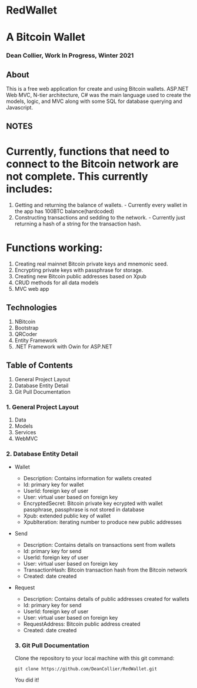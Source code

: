 # RedWallet
# A Bitcoin Wallet
### Dean Collier, Work In Progress, Winter 2021
 
## About
This is a free web application for create and using Bitcoin wallets.
ASP.NET Web MVC, N-tier architecture, C# was the main language used to create the models, logic, and MVC along with some SQL for database querying and Javascript. 

## NOTES
# Currently, functions that need to connect to the Bitcoin network are not complete. This currently includes:
1. Getting and returning the balance of wallets. - Currently every wallet in the app has 100BTC balance(hardcoded)
2. Constructing transactions and sedding to the network. - Currently just returning a hash of a string for the transaction hash.

# Functions working:
1. Creating real mainnet Bitcoin private keys and mnemonic seed.
2. Encrypting private keys with passphrase for storage.
4. Creating new Bitcoin public addresses based on Xpub
4. CRUD methods for all data models
5. MVC web app

## Technologies
1. NBitcoin 
2. Bootstrap
3. QRCoder
4. Entity Framework
5. .NET Framework with Owin for ASP.NET

## Table of Contents
1. General Project Layout
2. Database Entity Detail
3. Git Pull Documentation
 
### 1. General Project Layout
1. Data
2. Models
3. Services
4. WebMVC 
 
### 2. Database Entity Detail
- Wallet
  - Description: Contains information for wallets created
  - Id: primary key for wallet
  - UserId: foreign key of user
  - User: virtual user based on foreign key
  - EncryptedSecret: Bitcoin private key ecrypted with wallet passphrase, passphrase is not stored in database
  - Xpub: extended public key of wallet
  - XpubIteration: iterating number to produce new public addresses
 
- Send
  - Description: Contains details on transactions sent from wallets
  - Id: primary key for send
  - UserId: foreign key of user
  - User: virtual user based on foreign key
  - TransactionHash: Bitcoin transaction hash from the Bitcoin network
  - Created: date created
 
- Request
  - Description: Contains details of public addresses created for wallets
  - Id: primary key for send
  - UserId: foreign key of user
  - User: virtual user based on foreign key
  - RequestAddress: Bitcoin public address created
  - Created: date created
 
  ### 3. Git Pull Documentation
  Clone the repository to your local machine with this git command:
  ```
  git clone https://github.com/DeanCollier/RedWallet.git
  ```
  You did it!
 
